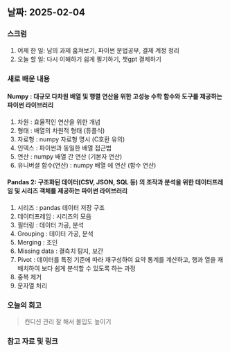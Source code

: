 ## 날짜: 2025-02-04

### 스크럼
1. 어제 한 일: 남의 과제 훔쳐보기, 파이썬 문법공부, 결제 계정 정리 
2. 오늘 할 일: 다시 이해하기 쉽게 필기하기, 챗gpt 결제하기

### 새로 배운 내용
#### Numpy : **대규모** 다차원 배열 및 행렬 연산을 위한 고성능 수학 함수와 도구를 제공하는 파이썬 라이브러리
1. 차원 : 효율적인 연산을 위한 개념
2. 형태 : 배열의 차원적 형태 (튜플식)
3. 자료형 : numpy 자료형 명시 (C호환 유의)
4. 인덱스 : 파이썬과 동일한 배열 접근법
5. 연산 : numpy 배열 간 연산 (기본자 연산)
6. 유니버셜 함수(연산) : numpy 배열 에 연산 (함수 연산)

#### Pandas 2: **구조화된 데이터**(CSV, JSON, SQL 등) 의 조작과 분석을 위한 데이터프레임 및 시리즈 객체를 제공하는 파이썬 라이브러리
1. 시리즈 : pandas 데이터 저장 구조
2. 데이터프레임 : 시리즈의 모음
3. 필터링 : 데이터 가공, 분석
4. Grouping : 데이터 가공, 분석
5. Merging : 조인
6. Missing data : 결측치 탐지, 보간
7. Pivot : 데이터를 특정 기준에 따라 재구성하여 요약 통계를 계산하고, 행과 열을 재배치하여 보다 쉽게 분석할 수 있도록 하는 과정
8. 중복 제거
9. 문자열 처리

### 오늘의 회고
> 컨디션 관리 잘 해서 몰입도 높이기

### 참고 자료 및 링크
